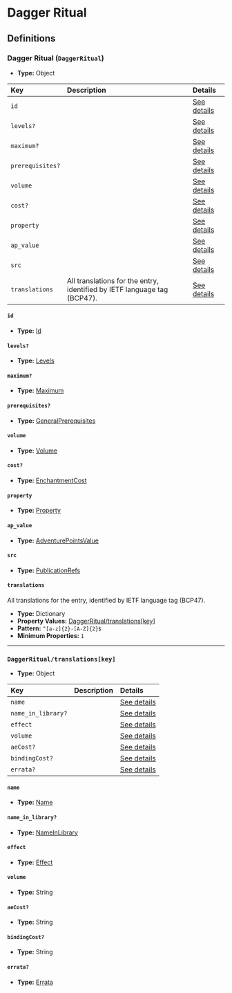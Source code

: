 # Dagger Ritual

## Definitions

### <a name="DaggerRitual"></a> Dagger Ritual (`DaggerRitual`)

- **Type:** Object

Key | Description | Details
:-- | :-- | :--
`id` |  | <a href="#DaggerRitual/id">See details</a>
`levels?` |  | <a href="#DaggerRitual/levels">See details</a>
`maximum?` |  | <a href="#DaggerRitual/maximum">See details</a>
`prerequisites?` |  | <a href="#DaggerRitual/prerequisites">See details</a>
`volume` |  | <a href="#DaggerRitual/volume">See details</a>
`cost?` |  | <a href="#DaggerRitual/cost">See details</a>
`property` |  | <a href="#DaggerRitual/property">See details</a>
`ap_value` |  | <a href="#DaggerRitual/ap_value">See details</a>
`src` |  | <a href="#DaggerRitual/src">See details</a>
`translations` | All translations for the entry, identified by IETF language tag (BCP47). | <a href="#DaggerRitual/translations">See details</a>

#### <a name="DaggerRitual/id"></a> `id`

- **Type:** <a href="../_Activatable.md#Id">Id</a>

#### <a name="DaggerRitual/levels"></a> `levels?`

- **Type:** <a href="../_Activatable.md#Levels">Levels</a>

#### <a name="DaggerRitual/maximum"></a> `maximum?`

- **Type:** <a href="../_Activatable.md#Maximum">Maximum</a>

#### <a name="DaggerRitual/prerequisites"></a> `prerequisites?`

- **Type:** <a href="../_Prerequisite.md#GeneralPrerequisites">GeneralPrerequisites</a>

#### <a name="DaggerRitual/volume"></a> `volume`

- **Type:** <a href="../_Activatable.md#Volume">Volume</a>

#### <a name="DaggerRitual/cost"></a> `cost?`

- **Type:** <a href="../_Activatable.md#EnchantmentCost">EnchantmentCost</a>

#### <a name="DaggerRitual/property"></a> `property`

- **Type:** <a href="../_Activatable.md#Property">Property</a>

#### <a name="DaggerRitual/ap_value"></a> `ap_value`

- **Type:** <a href="../_Activatable.md#AdventurePointsValue">AdventurePointsValue</a>

#### <a name="DaggerRitual/src"></a> `src`

- **Type:** <a href="../source/_PublicationRef.md#PublicationRefs">PublicationRefs</a>

#### <a name="DaggerRitual/translations"></a> `translations`

All translations for the entry, identified by IETF language tag (BCP47).

- **Type:** Dictionary
- **Property Values:** <a href="#DaggerRitual/translations[key]">DaggerRitual/translations[key]</a>
- **Pattern:** `^[a-z]{2}-[A-Z]{2}$`
- **Minimum Properties:** `1`

---

### <a name="DaggerRitual/translations[key]"></a> `DaggerRitual/translations[key]`

- **Type:** Object

Key | Description | Details
:-- | :-- | :--
`name` |  | <a href="#DaggerRitual/translations[key]/name">See details</a>
`name_in_library?` |  | <a href="#DaggerRitual/translations[key]/name_in_library">See details</a>
`effect` |  | <a href="#DaggerRitual/translations[key]/effect">See details</a>
`volume` |  | <a href="#DaggerRitual/translations[key]/volume">See details</a>
`aeCost?` |  | <a href="#DaggerRitual/translations[key]/aeCost">See details</a>
`bindingCost?` |  | <a href="#DaggerRitual/translations[key]/bindingCost">See details</a>
`errata?` |  | <a href="#DaggerRitual/translations[key]/errata">See details</a>

#### <a name="DaggerRitual/translations[key]/name"></a> `name`

- **Type:** <a href="../_Activatable.md#Name">Name</a>

#### <a name="DaggerRitual/translations[key]/name_in_library"></a> `name_in_library?`

- **Type:** <a href="../_Activatable.md#NameInLibrary">NameInLibrary</a>

#### <a name="DaggerRitual/translations[key]/effect"></a> `effect`

- **Type:** <a href="../_Activatable.md#Effect">Effect</a>

#### <a name="DaggerRitual/translations[key]/volume"></a> `volume`

- **Type:** String

#### <a name="DaggerRitual/translations[key]/aeCost"></a> `aeCost?`

- **Type:** String

#### <a name="DaggerRitual/translations[key]/bindingCost"></a> `bindingCost?`

- **Type:** String

#### <a name="DaggerRitual/translations[key]/errata"></a> `errata?`

- **Type:** <a href="../source/_Erratum.md#Errata">Errata</a>
